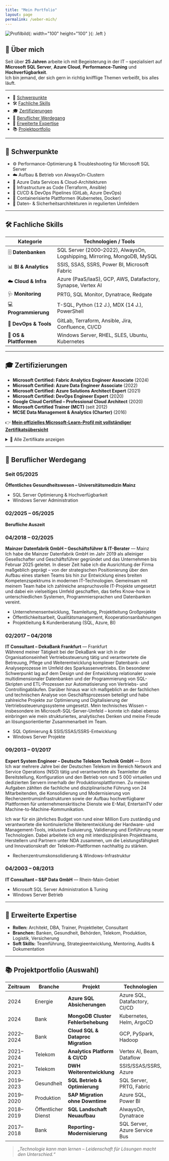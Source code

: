 ```yaml
---
title: "Mein Portfolio"
layout: page
permalink: /ueber-mich/
---
```


![Profilbild](/assets/img/nerdy.png){: width="100" height="100" }{: .left }

## 👋 Über mich

Seit über **25 Jahren** arbeite ich mit Begeisterung in der IT – spezialisiert auf **Microsoft SQL Server**, **Azure Cloud**, **Performance-Tuning** und **Hochverfügbarkeit**.  
Ich bin jemand, der sich gern in richtig knifflige Themen verbeißt, bis alles läuft.  

---

- 🧭 [Schwerpunkte](#-schwerpunkte)
- 🛠 [Fachliche Skills](#-fachliche-skills)
- 🎓 [Zertifizierungen](#-zertifizierungen)
- 💼 [Beruflicher Werdegang](#-beruflicher-werdegang)
- 🧩 [Erweiterte Expertise](#-erweiterte-expertise)
- 📚 [Projektportfolio](#-projektportfolio-auswahl)

---

## 🔧 Schwerpunkte

- ⚙️ Performance-Optimierung & Troubleshooting für Microsoft SQL Server  
- ☁️ Aufbau & Betrieb von AlwaysOn-Clustern  
- 🧱 Azure Data Services & Cloud-Architekturen  
- 🔄 Infrastructure as Code (Terraform, Ansible)  
- 🚀 CI/CD & DevOps Pipelines (GitLab, Azure DevOps)  
- 🐳 Containerisierte Plattformen (Kubernetes, Docker)  
- 🔐 Daten- & Sicherheitsarchitekturen in regulierten Umfeldern

---

## 🛠 Fachliche Skills

| Kategorie | Technologien / Tools |
|------------|----------------------|
| 🗄️ **Datenbanken** | SQL Server (2000–2022), AlwaysOn, Logshipping, Mirroring, MongoDB, MySQL |
| 📊 **BI & Analytics** | SSIS, SSAS, SSRS, Power BI, Microsoft Fabric |
| ☁️ **Cloud & Infra** | Azure (PaaS/IaaS), GCP, AWS, Datafactory, Synapse, Vertex AI |
| 🩺 **Monitoring** | PRTG, SQL Monitor, Dynatrace, Redgate |
| 💻 **Programmierung** | T-SQL, Python (12 J.), MDX (14 J.), PowerShell |
| 🧰 **DevOps & Tools** | GitLab, Terraform, Ansible, Jira, Confluence, CI/CD |
| 🧩 **OS & Plattformen** | Windows Server, RHEL, SLES, Ubuntu, Kubernetes |

---

## 🎓 Zertifizierungen

- **Microsoft Certified: Fabric Analytics Engineer Associate** (2024)  
- **Microsoft Certified: Azure Data Engineer Associate** (2022)  
- **Microsoft Certified: Azure Solutions Architect Expert** (2021)  
- **Microsoft Certified: DevOps Engineer Expert** (2020)  
- **Google Cloud Certified – Professional Cloud Architect** (2020)  
- **Microsoft Certified Trainer (MCT)** (seit 2012)  
- **MCSE Data Management & Analytics (Charter)** (2016)  

👉 **[Mein offizielles Microsoft-Learn-Profil mit vollständiger Zertifikatsübersicht](https://learn.microsoft.com/de-de/users/benediktschackenberg-2319/transcript/vm4m1f6k3m894j0?tab=credentials-tab)**  

<details>
<summary>📜 Alle Zertifikate anzeigen</summary>

Azure Fundamentals, Azure Developer Associate, Azure Database Administrator Associate,  
Azure Administrator Associate, Azure Data Fundamentals, Azure Architect Design & Technologies,  
SQL Server 2008/2012/2014 MCSA/MCSE/MCITP, Data Platform, Data Analytics, MCT History u. v. m.
</details>

---

## 💼 Beruflicher Werdegang

### Seit 05/2025  
**Öffentliches Gesundheitswesen – Universitätsmedizin Mainz**  
- SQL Server Optimierung & Hochverfügbarkeit  
- Windows Server Administration  

### 02/2025 – 05/2025  
**Berufliche Auszeit**

### 04/2018 – 02/2025  
**Mainzer Datenfabrik GmbH – Geschäftsführer & IT-Berater** — Mainz  
Ich habe die Mainzer Datenfabrik GmbH im Jahr 2019 als alleiniger Gesellschafter und Geschäftsführer gegründet und das Unternehmen bis Februar 2025 geleitet. In dieser Zeit habe ich die Ausrichtung der Firma maßgeblich geprägt – von der strategischen Positionierung über den Aufbau eines starken Teams bis hin zur Entwicklung eines breiten Kompetenzspektrums in modernen IT-Technologien. Gemeinsam mit meinem Team habe ich zahlreiche anspruchsvolle IT-Projekte umgesetzt und dabei ein vielseitiges Umfeld geschaffen, das tiefes Know-how in unterschiedlichen Systemen, Programmiersprachen und Datenbanken vereint.  
- Unternehmensentwicklung, Teamleitung, Projektleitung Großprojekte  
- Öffentlichkeitsarbeit, Qualitätsmanagement, Kooperationsanbahnungen  
- Projektleitung & Kundenberatung (SQL, Azure, BI)  

### 02/2017 – 04/2018  
**IT Consultant – DekaBank Frankfurt** — Frankfurt  
Während meiner Tätigkeit bei der DekaBank war ich in der Organisationseinheit Vertriebssteuerung tätig und verantwortete die Betreuung, Pflege und Weiterentwicklung komplexer Datenbank- und Analyseprozesse im Umfeld des Sparkassenvertriebs. Ein besonderer Schwerpunkt lag auf dem Design und der Entwicklung relationaler sowie multidimensionaler Datenbanken und der Programmierung von SQL-Skripten und ETL-Prozessen zur Automatisierung von Vertriebs- und Controllingabläufen. Darüber hinaus war ich maßgeblich an der fachlichen und technischen Analyse von Geschäftsprozessen beteiligt und habe zahlreiche Projekte zur Optimierung und Digitalisierung der Vertriebssteuerungssysteme umgesetzt. Mein technisches Wissen – insbesondere im Microsoft-SQL-Server-Umfeld – konnte ich dabei ebenso einbringen wie mein strukturiertes, analytisches Denken und meine Freude an lösungsorientierter Zusammenarbeit im Team.  
- SQL Optimierung & SSIS/SSAS/SSRS-Entwicklung  
- Windows Server Projekte  

### 09/2013 – 01/2017  
**Expert System Engineer – Deutsche Telekom Technik GmbH** — Bonn  
Ich war mehrere Jahre bei der Deutschen Telekom im Bereich Network and Service Operations (NSO) tätig und verantwortete als Teamleiter die Bereitstellung, Konfiguration und den Betrieb von rund 5 000 virtuellen und dedizierten Servern innerhalb der Produktionsplattformen. Zu meinen Aufgaben zählten die fachliche und disziplinarische Führung von 24 Mitarbeitenden, die Konsolidierung und Modernisierung von Rechenzentrumsinfrastrukturen sowie der Aufbau hochverfügbarer Plattformen für unternehmenskritische Dienste wie E-Mail, EntertainTV oder Machine-to-Machine-Kommunikation.  

Ich war für ein jährliches Budget von rund einer Million Euro zuständig und verantwortete die kontinuierliche Weiterentwicklung der Hardware- und Management-Tools, inklusive Evaluierung, Validierung und Einführung neuer Technologien. Dabei arbeitete ich eng mit interdisziplinären Projektteams, Herstellern und Partnern unter NDA zusammen, um die Leistungsfähigkeit und Innovationskraft der Telekom-Plattformen nachhaltig zu stärken.  
- Rechenzentrumskonsolidierung & Windows-Infrastruktur  

### 04/2003 – 08/2013  
**IT Consultant – S&P Data GmbH** — Rhein-Main-Gebiet  
- Microsoft SQL Server Administration & Tuning  
- Windows Server Betrieb  

---

## 🧩 Erweiterte Expertise

- **Rollen:** Architekt, DBA, Trainer, Projektleiter, Consultant  
- **Branchen:** Banken, Gesundheit, Behörden, Telekom, Produktion, Logistik, Versicherung  
- **Soft Skills:** Teamführung, Strategieentwicklung, Mentoring, Audits & Dokumentation  

---

## 📚 Projektportfolio (Auswahl)

| Zeitraum | Branche | Projekt | Technologien | Rolle |
|-----------|----------|----------|---------------|--------|
| 2024 | Energie | **Azure SQL Absicherungen** | Azure SQL, Datafactory, CI/CD | Enterprise Architekt |
| 2024 | Bank | **MongoDB Cluster Fehlerbehebung** | Kubernetes, Helm, ArgoCD | MongoDB Berater |
| 2022–2024 | Bank | **Cloud SQL & Dataproc Migration** | GCP, PySpark, Hadoop | Data Engineer |
| 2021–2024 | Telekom | **Analytics Platform & CI/CD** | Vertex AI, Beam, Dataflow | Data Engineer |
| 2021–2023 | Telekom | **DWH Weiterentwicklung** | SSIS/SSAS/SSRS, Azure | Solution Architekt |
| 2019–2023 | Gesundheit | **SQL Betrieb & Optimierung** | SQL Server, PRTG, Fabric | DBA |
| 2019–2020 | Produktion | **SAP Migration ohne Downtime** | Azure SQL, Power BI | Principal Architekt |
| 2018–2019 | Öffentlicher Dienst | **SQL Landschaft Neuaufbau** | AlwaysOn, Dynatrace | Principal DBA |
| 2017–2018 | Bank | **Reporting-Modernisierung** | SQL Server, Azure Service Bus | Consultant |

> *„Technologie kann man lernen – Leidenschaft für Lösungen macht den Unterschied.“*
